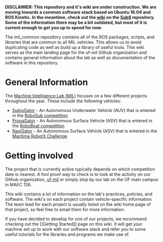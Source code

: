 **DISCLAIMER: This repository and it's wiki are under construction. We are moving towards a common software stack based on Ubuntu 16.04 and ROS Kinetic. In the meantime, check out the [wiki](https://github.com/uf-mil/Sub8/wiki) on the [Sub8](https://github.com/uf-mil/Sub8) repository. Some of the information there may be a bit outdated, but most of it is current enough to get you up to speed for now.**

The mil_common repository contains all of the ROS packages, scripts, and libraries that are common to all MIL vehicles. This allows us to avoid duplicating code as well as build up a library of useful tools. This wiki serves as the main landing page for the uf-mil Github organization and contains general information about the lab as well as documentation of the software in this repository.

# General Information

The [Machine Intelligence Lab (MIL)](http://mil.ufl.edu/) focuses on a few different projects throughout the year. These include the following vehicles:
* [SubjuGator](http://subjugator.org) - An Autonomous Underwater Vehicle (AUV) that is entered in the [RoboSub competition](http://www.robonation.org/competition/robosub)
* [PropaGator](http://propagator.org) - An Autonomous Surface Vehicle (ASV) that is entered in the [RoboBoat competition](http://www.robonation.org/competition/roboboat)
* [NaviGator](http://www.navigatoruf.org) - An Autonomous Surface Vehicle (ASV) that is entered in the [Maritime RobotX Challenge](https://www.robotx.org)

# Getting involved

The project that is currently active typically depends on which competition date is nearest. A fool proof way to check is to look at the activity on our Github organization, [uf-mil](https://github.com/uf-mil) or simply stop by our lab on the UF main campus in MAEC 126.

This wiki contains a lot of information on the lab's practices, policies, and software. The wiki's on each project contain vehicle-specific information. The team lead for each project is usually listed on the wiki home page of that project, so feel free to email them for more information.

If you have decided to develop for one of our projects, we recommend checking out the [[Getting Started]] page on this wiki. It will get your machine set up to work with our software stack and refer you to some useful tutorials for the libraries and programs we make use of.